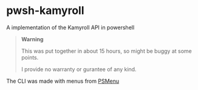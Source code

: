 # pwsh-kamyroll
A implementation of the Kamyroll API in powershell

> **Warning**
> 
> This was put together in about 15 hours, so might be buggy at some points.
> 
> I provide no warranty or gurantee of any kind.

The CLI was made with menus from [PSMenu](https://github.com/Sebazzz/PSMenu)
